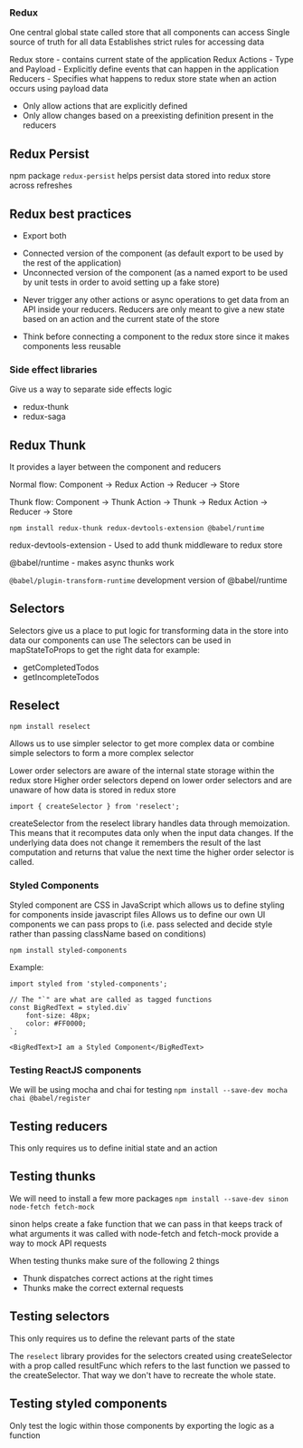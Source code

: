 ### Redux

One central global state called store that all components can access
Single source of truth for all data
Establishes strict rules for accessing data

Redux store - contains current state of the application
Redux Actions - Type and Payload - Explicitly define events that can happen in the application
Reducers - Specifies what happens to redux store state when an action occurs using payload data

-   Only allow actions that are explicitly defined
-   Only allow changes based on a preexisting definition present in the reducers

## Redux Persist

npm package `redux-persist` helps persist data stored into redux store across refreshes

## Redux best practices

-   Export both

*   Connected version of the component (as default export to be used by the rest of the application)
*   Unconnected version of the component (as a named export to be used by unit tests in order to avoid setting up a fake store)

-   Never trigger any other actions or async operations to get data from an API inside your reducers. Reducers are only meant to give a new state based on an action and the current state of the store

-   Think before connecting a component to the redux store since it makes components less reusable

### Side effect libraries

Give us a way to separate side effects logic

-   redux-thunk
-   redux-saga

## Redux Thunk

It provides a layer between the component and reducers

Normal flow:
Component -> Redux Action -> Reducer -> Store

Thunk flow:
Component -> Thunk Action -> Thunk -> Redux Action -> Reducer -> Store

`npm install redux-thunk redux-devtools-extension @babel/runtime`

redux-devtools-extension - Used to add thunk middleware to redux store

@babel/runtime - makes async thunks work

`@babel/plugin-transform-runtime` development version of @babel/runtime

## Selectors

Selectors give us a place to put logic for transforming data in the store into data our components can use
The selectors can be used in mapStateToProps to get the right data for example:

-   getCompletedTodos
-   getIncompleteTodos

## Reselect

`npm install reselect`

Allows us to use simpler selector to get more complex data or combine simple selectors to form a more complex selector

Lower order selectors are aware of the internal state storage within the redux store
Higher order selectors depend on lower order selectors and are unaware of how data is stored in redux store

`import { createSelector } from 'reselect';`

createSelector from the reselect library handles data through memoization. This means that it recomputes data only when the input data changes. If the underlying data does not change it remembers the result of the last computation and returns that value the next time the higher order selector is called.

### Styled Components

Styled component are CSS in JavaScript which allows us to define styling for components inside javascript files
Allows us to define our own UI components we can pass props to (i.e. pass selected and decide style rather than passing className based on conditions)

`npm install styled-components`

Example:

```
import styled from 'styled-components';

// The "`" are what are called as tagged functions
const BigRedText = styled.div`
    font-size: 48px;
    color: #FF0000;
`;

<BigRedText>I am a Styled Component</BigRedText>
```

### Testing ReactJS components

We will be using mocha and chai for testing
`npm install --save-dev mocha chai @babel/register`

## Testing reducers

This only requires us to define initial state and an action

## Testing thunks

We will need to install a few more packages
`npm install --save-dev sinon node-fetch fetch-mock`

sinon helps create a fake function that we can pass in that keeps track of what arguments it was called with
node-fetch and fetch-mock provide a way to mock API requests

When testing thunks make sure of the following 2 things

-   Thunk dispatches correct actions at the right times
-   Thunks make the correct external requests

## Testing selectors

This only requires us to define the relevant parts of the state

The `reselect` library provides for the selectors created using createSelector with a prop called resultFunc which refers to the last function we passed to the createSelector. That way we don't have to recreate the whole state.

## Testing styled components

Only test the logic within those components by exporting the logic as a function
